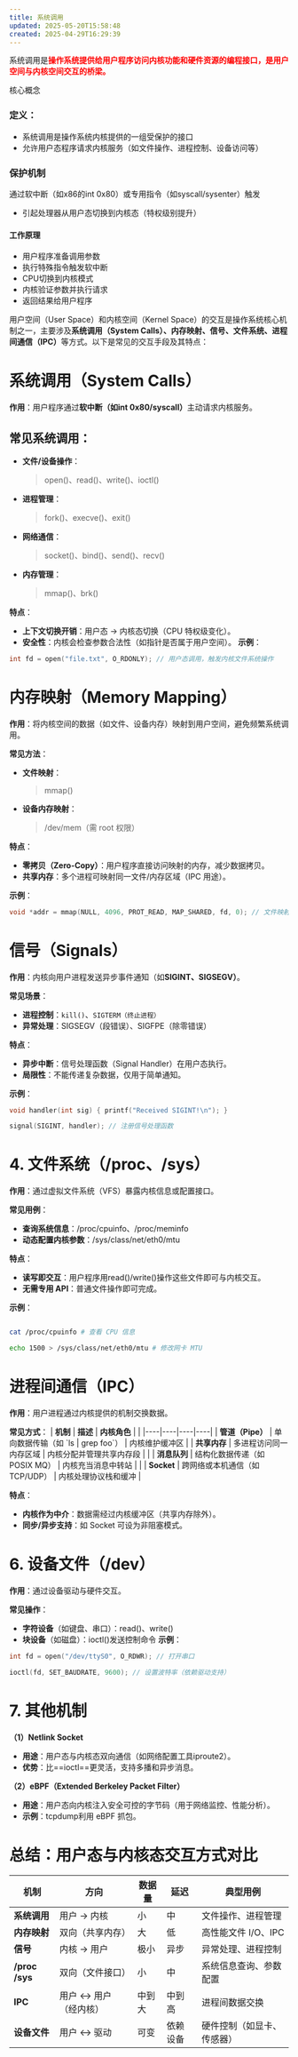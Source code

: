 ```yaml
---
title: 系统调用
updated: 2025-05-20T15:58:48
created: 2025-04-29T16:29:39
---
```


系统调用是<b><font color="red">操作系统提供给用户程序访问内核功能和硬件资源的编程接口，是用户空间与内核空间交互的桥梁。</font></b>

核心概念
### 定义：
- 系统调用是操作系统内核提供的一组受保护的接口
- 允许用户态程序请求内核服务（如文件操作、进程控制、设备访问等）
### 保护机制
通过软中断（如x86的int 0x80）或专用指令（如syscall/sysenter）触发
- 引起处理器从用户态切换到内核态（特权级别提升）
#### 工作原理
- 用户程序准备调用参数
- 执行特殊指令触发软中断
- CPU切换到内核模式
- 内核验证参数并执行请求
- 返回结果给用户程序

用户空间（User Space）和内核空间（Kernel Space）的交互是操作系统核心机制之一，主要涉及<b>系统调用（System Calls）、内存映射、信号、文件系统、进程间通信（IPC）</b>等方式。以下是常见的交互手段及其特点：

# 系统调用（System Calls）

**作用**：用户程序通过<b>软中断（如int 0x80/syscall）</b>主动请求内核服务。

## 常见系统调用：
- **文件/设备操作**：
    > open()、read()、write()、ioctl()
- **进程管理**：
     > fork()、execve()、exit()
- **网络通信**：
    >socket()、bind()、send()、recv()
- **内存管理**：
    >mmap()、brk()

**特点**：
- **上下文切换开销**：用户态 → 内核态切换（CPU 特权级变化）。
- **安全性**：内核会检查参数合法性（如指针是否属于用户空间）。
**示例**：
```c++
int fd = open("file.txt", O_RDONLY); // 用户态调用，触发内核文件系统操作 
```

# 内存映射（Memory Mapping）

**作用**：将内核空间的数据（如文件、设备内存）映射到用户空间，避免频繁系统调用。

**常见方法**：
- **文件映射**：
  >mmap()
- **设备内存映射**：
  >/dev/mem（需 root 权限）

**特点**：
- **零拷贝（Zero-Copy）**：用户程序直接访问映射的内存，减少数据拷贝。
- **共享内存**：多个进程可映射同一文件/内存区域（IPC 用途）。

**示例**：
```c++
void *addr = mmap(NULL, 4096, PROT_READ, MAP_SHARED, fd, 0); // 文件映射到用户空间 
```
# 信号（Signals）

**作用**：内核向用户进程发送异步事件通知（如<b>SIGINT、SIGSEGV）</b>。

**常见场景**：
- **进程控制**：`kill()`、`SIGTERM（终止进程）`
- **异常处理**：SIGSEGV（段错误）、SIGFPE（除零错误）
  
**特点**：
- **异步中断**：信号处理函数（Signal Handler）在用户态执行。
- **局限性**：不能传递复杂数据，仅用于简单通知。

**示例**：
```c++
void handler(int sig) { printf("Received SIGINT!\n"); }

signal(SIGINT, handler); // 注册信号处理函数
```

# 4. 文件系统（/proc、/sys）

**作用**：通过虚拟文件系统（VFS）暴露内核信息或配置接口。

**常见用例**：
- **查询系统信息**：/proc/cpuinfo、/proc/meminfo
- **动态配置内核参数**：/sys/class/net/eth0/mtu

**特点**：
- **读写即交互**：用户程序用read()/write()操作这些文件即可与内核交互。
- **无需专用 API**：普通文件操作即可完成。

**示例**：
```bash

cat /proc/cpuinfo # 查看 CPU 信息

echo 1500 > /sys/class/net/eth0/mtu # 修改网卡 MTU

```

# 进程间通信（IPC）

**作用**：用户进程通过内核提供的机制交换数据。

**常见方式**：
| **机制** | **描述** | **内核角色** |  |
|----|----|----|----|
| **管道（Pipe）** | 单向数据传输（如 \`ls | grep foo\`） | 内核维护缓冲区 |
| **共享内存** | 多进程访问同一内存区域 | 内核分配并管理共享内存段 |  |
| **消息队列** | 结构化数据传递（如 POSIX MQ） | 内核充当消息中转站 |  |
| **Socket** | 跨网络或本机通信（如 TCP/UDP） | 内核处理协议栈和缓冲 |  

**特点**：
- **内核作为中介**：数据需经过内核缓冲区（共享内存除外）。
- **同步/异步支持**：如 Socket 可设为非阻塞模式。

# 6. 设备文件（/dev）

**作用**：通过设备驱动与硬件交互。

**常见操作**：
- **字符设备**（如键盘、串口）：read()、write()
- **块设备**（如磁盘）：ioctl()发送控制命令
**示例**：
```c++
int fd = open("/dev/ttyS0", O_RDWR); // 打开串口

ioctl(fd, SET_BAUDRATE, 9600); // 设置波特率（依赖驱动支持）
```

# 7. 其他机制

**（1）Netlink Socket**
- **用途**：用户态与内核态双向通信（如网络配置工具iproute2）。
- **优势**：比==ioctl==更灵活，支持多播和异步消息。

**（2）eBPF（Extended Berkeley Packet Filter）**
- **用途**：用户态向内核注入安全可控的字节码（用于网络监控、性能分析）。
- **示例**：tcpdump利用 eBPF 抓包。
  

# 总结：用户态与内核态交互方式对比
| **机制** | **方向** | **数据量** | **延迟** | **典型用例** |
|----|----|----|----|----|
| **系统调用** | 用户 → 内核 | 小 | 中 | 文件操作、进程管理 |
| **内存映射** | 双向（共享内存） | 大 | 低 | 高性能文件 I/O、IPC |
| **信号** | 内核 → 用户 | 极小 | 异步 | 异常处理、进程控制 |
| **/proc /sys** | 双向（文件接口） | 小 | 中 | 系统信息查询、参数配置 |
| **IPC** | 用户 ↔ 用户（经内核） | 中到大 | 中到高 | 进程间数据交换 |
| **设备文件** | 用户 ↔ 驱动 | 可变 | 依赖设备 | 硬件控制（如显卡、传感器） |
